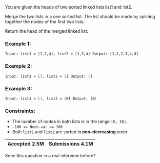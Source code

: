 You are given the heads of two sorted linked lists list1 and list2.

Merge the two lists in a one sorted list. The list should be made by splicing together the nodes of the first two lists.

Return the head of the merged linked list.

 

### Example 1:

`Input: list1 = [1,2,4], list2 = [1,3,4]
Output: [1,1,2,3,4,4]`

### Example 2:

`Input: list1 = [], list2 = []
Output: []`

### Example 3:

`Input: list1 = [], list2 = [0]
Output: [0]`

 

### Constraints:

-    The number of nodes in both lists is in the range `[0, 50]`.
-    `-100 <= Node.val <= 100`
-    Both `list1` and `list2` are sorted in **non-decreasing** order.

| Accepted 2.5M | Submissions 4.1M |
|-|-|
Seen this question in a real interview before?